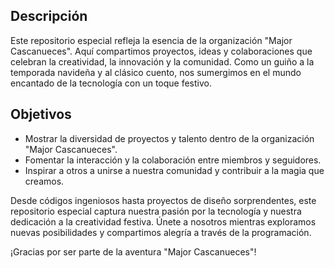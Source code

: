 ## Descripción
Este repositorio especial refleja la esencia de la organización "Major Cascanueces". Aquí compartimos proyectos, ideas y colaboraciones que celebran la creatividad, la innovación y la comunidad. Como un guiño a la temporada navideña y al clásico cuento, nos sumergimos en el mundo encantado de la tecnología con un toque festivo.

## Objetivos
- Mostrar la diversidad de proyectos y talento dentro de la organización "Major Cascanueces".
- Fomentar la interacción y la colaboración entre miembros y seguidores.
- Inspirar a otros a unirse a nuestra comunidad y contribuir a la magia que creamos.

Desde códigos ingeniosos hasta proyectos de diseño sorprendentes, este repositorio especial captura nuestra pasión por la tecnología y nuestra dedicación a la creatividad festiva. Únete a nosotros mientras exploramos nuevas posibilidades y compartimos alegría a través de la programación.

¡Gracias por ser parte de la aventura "Major Cascanueces"!

<!--
**MajorCascanueces/MajorCascanueces** is a ✨ _special_ ✨ repository because its `README.md` (this file) appears on your GitHub profile.

Here are some ideas to get you started:

- 🔭 I’m currently working on ...
- 🌱 I’m currently learning ...
- 👯 I’m looking to collaborate on ...
- 🤔 I’m looking for help with ...
- 💬 Ask me about ...
- 📫 How to reach me: ...
- 😄 Pronouns: ...
- ⚡ Fun fact: ...
-->
